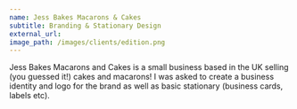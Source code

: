 ```yaml
---
name: Jess Bakes Macarons & Cakes
subtitle: Branding & Stationary Design
external_url:
image_path: /images/clients/edition.png
---
```


Jess Bakes Macarons and Cakes is a small business based in the UK selling (you guessed it\!) cakes and macarons\! I was asked to create a business identity and logo for the brand as well as basic stationary (business cards, labels etc).
